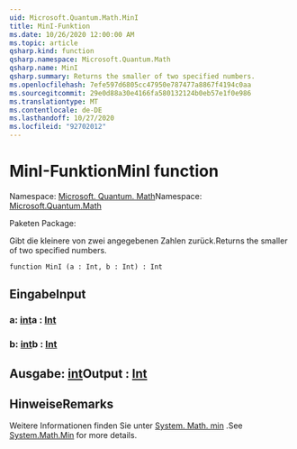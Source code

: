 ```yaml
---
uid: Microsoft.Quantum.Math.MinI
title: MinI-Funktion
ms.date: 10/26/2020 12:00:00 AM
ms.topic: article
qsharp.kind: function
qsharp.namespace: Microsoft.Quantum.Math
qsharp.name: MinI
qsharp.summary: Returns the smaller of two specified numbers.
ms.openlocfilehash: 7efe597d6805cc47950e787477a8867f4194c0aa
ms.sourcegitcommit: 29e0d88a30e4166fa580132124b0eb57e1f0e986
ms.translationtype: MT
ms.contentlocale: de-DE
ms.lasthandoff: 10/27/2020
ms.locfileid: "92702012"
---
```

# <a name="mini-function"></a><span data-ttu-id="9dc91-102">MinI-Funktion</span><span class="sxs-lookup"><span data-stu-id="9dc91-102">MinI function</span></span>

<span data-ttu-id="9dc91-103">Namespace: [Microsoft. Quantum. Math](xref:Microsoft.Quantum.Math)</span><span class="sxs-lookup"><span data-stu-id="9dc91-103">Namespace: [Microsoft.Quantum.Math](xref:Microsoft.Quantum.Math)</span></span>

<span data-ttu-id="9dc91-104">Paketen [](https://nuget.org/packages/)</span><span class="sxs-lookup"><span data-stu-id="9dc91-104">Package: [](https://nuget.org/packages/)</span></span>


<span data-ttu-id="9dc91-105">Gibt die kleinere von zwei angegebenen Zahlen zurück.</span><span class="sxs-lookup"><span data-stu-id="9dc91-105">Returns the smaller of two specified numbers.</span></span>

```qsharp
function MinI (a : Int, b : Int) : Int
```


## <a name="input"></a><span data-ttu-id="9dc91-106">Eingabe</span><span class="sxs-lookup"><span data-stu-id="9dc91-106">Input</span></span>

### <a name="a--int"></a><span data-ttu-id="9dc91-107">a: [int](xref:microsoft.quantum.lang-ref.int)</span><span class="sxs-lookup"><span data-stu-id="9dc91-107">a : [Int](xref:microsoft.quantum.lang-ref.int)</span></span>




### <a name="b--int"></a><span data-ttu-id="9dc91-108">b: [int](xref:microsoft.quantum.lang-ref.int)</span><span class="sxs-lookup"><span data-stu-id="9dc91-108">b : [Int](xref:microsoft.quantum.lang-ref.int)</span></span>





## <a name="output--int"></a><span data-ttu-id="9dc91-109">Ausgabe: [int](xref:microsoft.quantum.lang-ref.int)</span><span class="sxs-lookup"><span data-stu-id="9dc91-109">Output : [Int](xref:microsoft.quantum.lang-ref.int)</span></span>



## <a name="remarks"></a><span data-ttu-id="9dc91-110">Hinweise</span><span class="sxs-lookup"><span data-stu-id="9dc91-110">Remarks</span></span>

<span data-ttu-id="9dc91-111">Weitere Informationen finden Sie unter [System. Math. min](https://docs.microsoft.com/dotnet/api/system.math.min) .</span><span class="sxs-lookup"><span data-stu-id="9dc91-111">See [System.Math.Min](https://docs.microsoft.com/dotnet/api/system.math.min) for more details.</span></span>